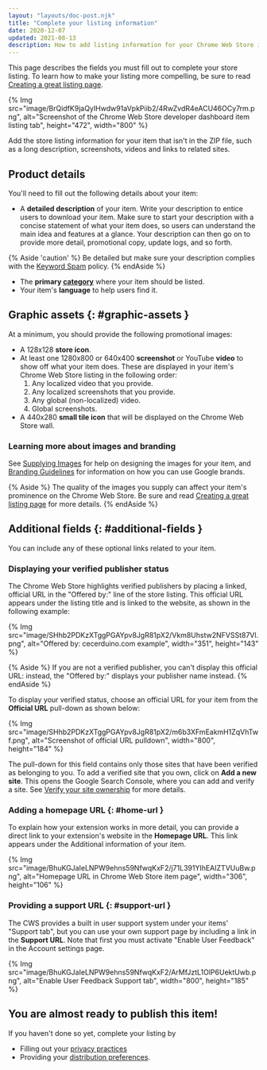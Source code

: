 ```yaml
---
layout: "layouts/doc-post.njk"
title: "Complete your listing information"
date: 2020-12-07
updated: 2021-08-13
description: How to add listing information for your Chrome Web Store item.
---
```


This page describes the fields you must fill out to complete your store listing. To learn how to
make your listing more compelling, be sure to read [Creating a great listing page][best-listing].

{% Img src="image/BrQidfK9jaQyIHwdw91aVpkPiib2/4RwZvdR4eACU46OCy7rm.png",
       alt="Screenshot of the Chrome Web Store developer dashboard item listing tab", height="472", width="800" %}

Add the store listing information for your item that isn't in the ZIP file, such as a long
description, screenshots, videos and links to related sites. 

## Product details

You'll need to fill out the following details about your item:

- A **detailed description** of your item. Write your description to entice users to download your
  item. Make sure to start your description with a concise statement of what your item does, so
  users can understand the main idea and features at a glance. Your description can then go on to
  provide more detail, promotional copy, update logs, and so forth.
  
{% Aside 'caution' %}
Be detailed but make sure your description complies with the [Keyword Spam][keyword-spam] policy.
{% endAside %}

- The **primary [category][categories]** where your item should be listed.
- Your item's **language** to help users find it.

## Graphic assets {: #graphic-assets }

At a minimum, you should provide the following promotional images:

- A 128x128 **store icon**.
- At least one 1280x800 or 640x400 **screenshot** or YouTube **video** to show off what your item
  does. These are displayed in your item's Chrome Web Store listing in the following order:
  1.  Any localized video that you provide.
  1.  Any localized screenshots that you provide.
  1.  Any global (non-localized) video.
  1.  Global screenshots.
- A 440x280 **small tile icon** that will be displayed on the Chrome Web Store wall.

### Learning more about images and branding

See [Supplying Images][cws-images] for help on designing the images for your item, and [Branding
Guidelines][cws-branding] for information on how you can use Google brands. 

{% Aside %}
The quality of the images you supply can affect your item's prominence on the Chrome Web Store. Be
sure and read [Creating a great listing page][best-listing] for more details.
{% endAside %}

## Additional fields {: #additional-fields }

You can include any of these optional links related to your item. 

### Displaying your verified publisher status

The Chrome Web Store highlights verified publishers by placing a linked, official URL in the
"Offered by:" line of the store listing. This official URL appears under the listing title and is
linked to the website, as shown in the following example:

{% Img src="image/SHhb2PDKzXTggPGAYpv8JgR81pX2/Vkm8Uhstw2NFVSSt87Vl.png", alt="Offered by:
cecerduino.com example", width="351", height="143" %}

{% Aside %}
If you are not a verified publisher, you can't display this official URL: instead, the "Offered by:"
displays your publisher name instead.
{% endAside %}

To display your verified status, choose an official URL for your item from the **Official URL**
pull-down as shown below:

{% Img src="image/SHhb2PDKzXTggPGAYpv8JgR81pX2/m6b3XFmEakmH1ZqVhTwf.png", alt="Screenshot of
official URL pulldown", width="800", height="184" %}

The pull-down for this field contains only those sites that have been verified as belonging to you.
To add a verified site that you own, click on **Add a new site**. This opens the Google Search
Console, where you can add and verify a site. See [Verify your site ownership][verify-owner] for
more details.

### Adding a homepage URL {: #home-url }

To explain how your extension works in more detail, you can provide a direct link to your extension's website in the **Homepage URL**. This link appears under the Additional information of your item.

{% Img src="image/BhuKGJaIeLNPW9ehns59NfwqKxF2/j71L391YIhEAIZTVUuBw.png", alt="Homepage URL in Chrome Web Store item page", width="306", height="106" %}

### Providing a support URL {: #support-url }

The CWS provides a built in user support system under your items' "Support tab", but you can use your own support page by including a link in the **Support URL**. Note that first you must activate "Enable User Feedback" in the Account settings page. 

{% Img src="image/BhuKGJaIeLNPW9ehns59NfwqKxF2/ArMfJztL1OlP6UektUwb.png", alt="Enable User Feedback Support tab", width="800", height="185" %}

## You are almost ready to publish this item! 
If you haven't done so yet, complete your listing by 
-  Filling out your [privacy practices][privacy] 
-  Providing your [distribution preferences][distribution].

[best-listing]: /docs/webstore/best_listing
[categories]: /docs/webstore/best_practices/#choose-your-apps-category-well
[cws-branding]: /docs/webstore/branding
[cws-images]: /docs/webstore/images
[distribution]: /docs/webstore/cws-dashboard-distribution
[keyword-spam]: /docs/webstore/spam-faq/#keyword-spam
[privacy]: /docs/webstore/cws-dashboard-privacy
[verify-owner]: https://support.google.com/webmasters/answer/9008080
